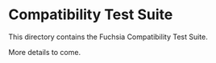 # Compatibility Test Suite

This directory contains the Fuchsia Compatibility Test Suite.

More details to come.
